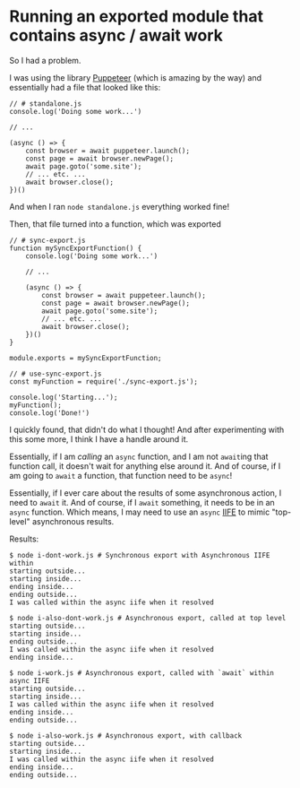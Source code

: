# Running an exported module that contains async / await work

So I had a problem.

I was using the library [Puppeteer](https://github.com/GoogleChrome/puppeteer)
(which is amazing by the way) and essentially had a file that looked like this:

    // # standalone.js
    console.log('Doing some work...')

    // ...

    (async () => {
        const browser = await puppeteer.launch();
        const page = await browser.newPage();
        await page.goto('some.site');
        // ... etc. ...
        await browser.close();
    })()

And when I ran `node standalone.js` everything worked fine!

Then, that file turned into a function, which was exported

    // # sync-export.js
    function mySyncExportFunction() {
        console.log('Doing some work...')

        // ...

        (async () => {
            const browser = await puppeteer.launch();
            const page = await browser.newPage();
            await page.goto('some.site');
            // ... etc. ...
            await browser.close();
        })()
    }

    module.exports = mySyncExportFunction;

<!-- space -->

    // # use-sync-export.js
    const myFunction = require('./sync-export.js');

    console.log('Starting...');
    myFunction();
    console.log('Done!')

I quickly found, that didn't do what I thought! And after experimenting with
this some more, I think I have a handle around it.

Essentially, if I am _calling_ an `async` function, and I am not `await`ing
that function call, it doesn't wait for anything else around it. And of course,
if I am going to `await` a function, that function need to be `async`!

Essentially, if I ever care about the results of some asynchronous action, I
need to `await` it. And of course, if I `await` something, it needs to be in
an `async` function. Which means, I may need to use an `async` [IIFE](https://developer.mozilla.org/en-US/docs/Glossary/IIFE)
to mimic "top-level" asynchronous results.


Results:

    $ node i-dont-work.js # Synchronous export with Asynchronous IIFE within
    starting outside...
    starting inside...
    ending inside...
    ending outside...
    I was called within the async iife when it resolved
    
    $ node i-also-dont-work.js # Asynchronous export, called at top level
    starting outside...
    starting inside...
    ending outside...
    I was called within the async iife when it resolved
    ending inside...
    
    $ node i-work.js # Asynchronous export, called with `await` within async IIFE
    starting outside...
    starting inside...
    I was called within the async iife when it resolved
    ending inside...
    ending outside...

    $ node i-also-work.js # Asynchronous export, with callback
    starting outside...
    starting inside...
    I was called within the async iife when it resolved
    ending inside...
    ending outside...
